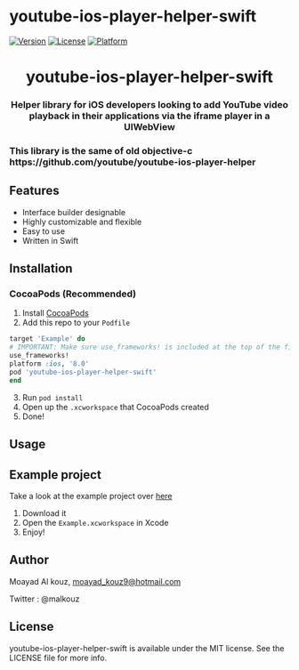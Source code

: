 # youtube-ios-player-helper-swift

[![Version](https://img.shields.io/cocoapods/v/youtube-ios-player-helper-swift.svg?style=flat)](http://cocoapods.org/pods/youtube-ios-player-helper-swift)
[![License](https://img.shields.io/cocoapods/l/youtube-ios-player-helper-swift.svg?style=flat)](http://cocoapods.org/pods/youtube-ios-player-helper-swift)
[![Platform](https://img.shields.io/cocoapods/p/youtube-ios-player-helper-swift.svg?style=flat)](http://cocoapods.org/pods/youtube-ios-player-helper-swift)


<h1 align="center">youtube-ios-player-helper-swift</h1>
<h3 align="center">Helper library for iOS developers looking to add YouTube video playback in their applications via the iframe player in a UIWebView</h3>

<h3>This library is the same of old objective-c https://github.com/youtube/youtube-ios-player-helper</h3>



## Features

* Interface builder designable
* Highly customizable and flexible
* Easy to use
* Written in Swift

## Installation 

### CocoaPods (Recommended)

1. Install [CocoaPods](https://cocoapods.org)
2. Add this repo to your `Podfile`

```ruby
target 'Example' do
# IMPORTANT: Make sure use_frameworks! is included at the top of the file
use_frameworks!
platform :ios, '8.0'
pod 'youtube-ios-player-helper-swift'
end
```
3. Run `pod install`
4. Open up the `.xcworkspace` that CocoaPods created
5. Done!

## Usage


## Example project

Take a look at the example project over [here](Example/)

1. Download it
2. Open the `Example.xcworkspace` in Xcode
3. Enjoy!



## Author

Moayad Al kouz, moayad_kouz9@hotmail.com
</p>
Twitter : @malkouz

## License

youtube-ios-player-helper-swift is available under the MIT license. See the LICENSE file for more info.

